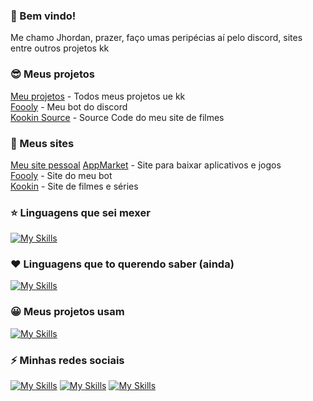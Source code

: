 ### 👋 Bem vindo!
Me chamo Jhordan, prazer, faço umas peripécias aí pelo discord, sites entre outros projetos kk

### 😎 Meus projetos
[Meu projetos](https://github.com/jhoOrdann/myprojects) - Todos meus projetos ue kk<br>
[Foooly](https://github.com/jhoOrdann/FooolyBot) - Meu bot do discord<br>
[Kookin Source](https://github.com/jhoOrdann/kookin-source) - Source Code do meu site de filmes

### 📌 Meus sites
[Meu site pessoal](#)
[AppMarket](https://appmarket.vercel.app) - Site para baixar aplicativos e jogos<br>
[Foooly](https://foooly.vercel.app) - Site do meu bot<br>
[Kookin](https://kookin.vercel.app) - Site de filmes e séries

### ⭐ Linguagens que sei mexer
[![My Skills](https://skillicons.dev/icons?i=js,html,css)](#)

### ❤ Linguagens que to querendo saber (ainda)
[![My Skills](https://skillicons.dev/icons?i=cs,c,cpp)](#)

### 😀 Meus projetos usam
[![My Skills](https://skillicons.dev/icons?i=vercel,vscode,nodejs,md,github)](#)

### ⚡ Minhas redes sociais
[![My Skills](https://skillicons.dev/icons?i=discord)](https://discord.com/users/733725067451826199) [![My Skills](https://skillicons.dev/icons?i=instagram)](https://www.instagram.com/jhordan_lossehelin_)
[![My Skills](https://skillicons.dev/icons?i=twitter)](https://x.com/jhoOrdann_)

<!--
**jhoOrdann/jhoOrdann** is a ✨ _special_ ✨ repository because its `README.md` (this file) appears on your GitHub profile.

Here are some ideas to get you started:

- 🔭 I’m currently working on ...
- 🌱 I’m currently learning ...
- 👯 I’m looking to collaborate on ...
- 🤔 I’m looking for help with ...
- 💬 Ask me about ...
- 📫 How to reach me: ...
- 😄 Pronouns: ...
- ⚡ Fun fact: ...
-->
